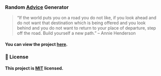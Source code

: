 ### Random [Advice](https://youtu.be/43TmnIaL3n4 "Click me!🙂") Generator

> “If the world puts you on a road you do not like, if you look ahead and do not want that destination which is being offered and you look behind and you do not want to return to your place of departure, step off the road. Build yourself a new path.” – Annie Henderson

#### You can view the project [here](https://isbendiyarovanezrin.github.io/RandomAdviceGenerator "Click me!🙂").

### 📝 License

#### This project is [MIT](https://github.com/isbendiyarovanezrin/RandomAdviceGenerator/blob/master/LICENSE "Click me!🧐") licensed.
